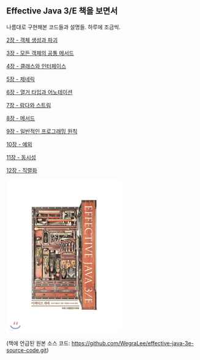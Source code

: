 ## Effective Java 3/E 책을 보면서

나름대로 구현해본 코드들과 설명들. 하루에 조금씩.

[2장 - 객체 생성과 파괴](https://github.com/ziippy/EffectiveJava/tree/master/src/chapter2)

[3장 - 모든 객체의 공통 메서드](https://github.com/ziippy/EffectiveJava/tree/master/src/chapter3)

[4장 - 클래스와 인터페이스](https://github.com/ziippy/EffectiveJava/tree/master/src/chapter4)

[5장 - 제네릭](https://github.com/ziippy/EffectiveJava/tree/master/src/chapter5)

[6장 - 열거 타입과 어노테이션](https://github.com/ziippy/EffectiveJava/tree/master/src/chapter6)

[7장 - 람다와 스트림](https://github.com/ziippy/EffectiveJava/tree/master/src/chapter7)

[8장 - 메서드](https://github.com/ziippy/EffectiveJava/tree/master/src/chapter8)

[9장 - 일반적인 프로그래밍 원칙](https://github.com/ziippy/EffectiveJava/tree/master/src/chapter9)

[10장 - 예외](https://github.com/ziippy/EffectiveJava/tree/master/src/chapter10)

[11장 - 동시성](https://github.com/ziippy/EffectiveJava/tree/master/src/chapter11)

[12장 - 직렬화](https://github.com/ziippy/EffectiveJava/tree/master/src/chapter12)

<img src="https://github.com/ziippy/EffectiveJava/blob/master/effective_java_3e.jpg?raw=true" width="300" height="400">

(책에 언급된 원본 소스 코드: https://github.com/WegraLee/effective-java-3e-source-code.git)
